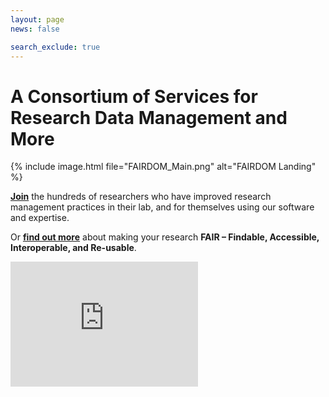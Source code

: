```yaml
---
layout: page
news: false

search_exclude: true
---
```


<h1 class="home-title">A Consortium of Services for Research Data Management and More</h1>

{% include image.html file="FAIRDOM_Main.png" alt="FAIRDOM Landing" %}
 

**[Join](https://fair-dom.org/contribute/join-us)** the hundreds of researchers who have improved research management practices in their lab, and for themselves using our software and expertise.

Or **[find out more](https://fair-dom.org/about-fairdom)** about making your research **FAIR – Findable, Accessible, Interoperable, and Re-usable**.

<iframe src="https://www.youtube.com/embed/PWutnWBfUSw" frameborder="0" height="200px" allow="accelerometer; autoplay; clipboard-write; encrypted-media; gyroscope; picture-in-picture" allowfullscreen></iframe>
